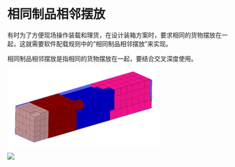 # 相同制品相邻摆放

有时为了方便现场操作装载和理货，在设计装箱方案时，要求相同的货物摆放在一起，这就需要软件配载规则中的“相同制品相邻摆放”来实现。

相同制品相邻摆放是指相同的货物摆放在一起，要结合交叉深度使用。

![](../../../../.gitbook/assets/image%20%2816%29.png)

![](https://github.com/loadmaster-inc/doc/tree/a57bfc4f602098b83a14d9899ca37e88e18e4334/.gitbook/assets/图片10a.png)


